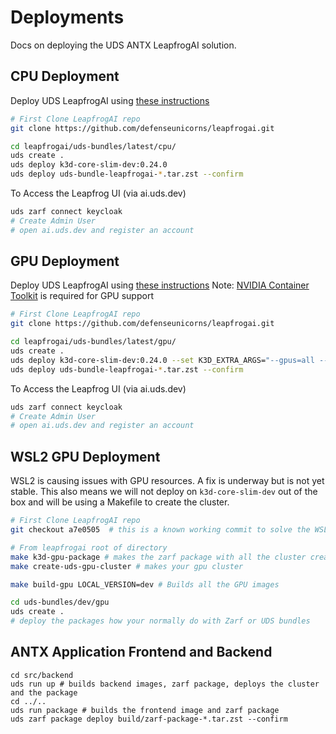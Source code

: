 # Deployments

Docs on deploying the UDS ANTX LeapfrogAI solution.

## CPU Deployment

Deploy UDS LeapfrogAI using [these instructions](https://docs.leapfrog.ai/docs/local-deploy-guide/quick_start/#cpu)

```sh
# First Clone LeapfrogAI repo
git clone https://github.com/defenseunicorns/leapfrogai.git

cd leapfrogai/uds-bundles/latest/cpu/
uds create .
uds deploy k3d-core-slim-dev:0.24.0
uds deploy uds-bundle-leapfrogai-*.tar.zst --confirm

```

To Access the Leapfrog UI (via ai.uds.dev)
```sh
uds zarf connect keycloak
# Create Admin User
# open ai.uds.dev and register an account
```

## GPU Deployment

Deploy UDS LeapfrogAI using [these instructions](https://docs.leapfrog.ai/docs/local-deploy-guide/quick_start/#gpu)
Note: [NVIDIA Container Toolkit](https://docs.nvidia.com/datacenter/cloud-native/container-toolkit/latest/install-guide.html) is required for GPU support

```sh
# First Clone LeapfrogAI repo
git clone https://github.com/defenseunicorns/leapfrogai.git

cd leapfrogai/uds-bundles/latest/gpu/
uds create .
uds deploy k3d-core-slim-dev:0.24.0 --set K3D_EXTRA_ARGS="--gpus=all --image=ghcr.io/justinthelaw/k3d-gpu-support:v1.27.4-k3s1-cuda" --confirm
uds deploy uds-bundle-leapfrogai-*.tar.zst --confirm
```

To Access the Leapfrog UI (via ai.uds.dev)
```sh
uds zarf connect keycloak
# Create Admin User
# open ai.uds.dev and register an account
```


## WSL2 GPU Deployment

WSL2 is causing issues with GPU resources. A fix is underway but is not yet stable. This also means we will not deploy on `k3d-core-slim-dev` out of the box and will be using a Makefile to create the cluster.

```sh
# First Clone LeapfrogAI repo
git checkout a7e0505  # this is a known working commit to solve the WSL issues

# From leapfrogai root of directory
make k3d-gpu-package # makes the zarf package with all the cluster creation steps
make create-uds-gpu-cluster # makes your gpu cluster

make build-gpu LOCAL_VERSION=dev # Builds all the GPU images

cd uds-bundles/dev/gpu
uds create .
# deploy the packages how your normally do with Zarf or UDS bundles
```

## ANTX Application Frontend and Backend

```
cd src/backend
uds run up # builds backend images, zarf package, deploys the cluster and the package
cd ../..
uds run package # builds the frontend image and zarf package
uds zarf package deploy build/zarf-package-*.tar.zst --confirm
```